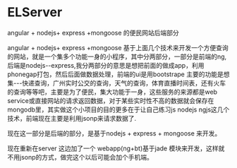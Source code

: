ELServer
========

angular + nodejs+ express +mongoose 的便民网站后端部分

angular + nodejs+ express +mongoose 基于上面几个技术来开发一个方便查询的网站，就是一个集多个功能一身的小程序，其中分两部分，一部分是前端的ng,后端是nodejs--express,我分两部分的意思是想把前面的做成app，利用phonegap打包，然后后面做数据处理，前端的ui是用bootstrape 主要的功能是想集---快递查询，广州实时公交的查询，天气的查询，体育直播时间表，还有火车的查询等等吧，主要是为了便民，集大功能于一身，这些服务的来源都是web service或直接网站的请求返回数据，对于某些实时性不高的数据就会保存在mongodb里，其实做这个小项目的目的更多在于让自己练习js nodejs ngjs这几个技术，前端现在主要是利用jsonp来请求数据了.

现在这一部分是后端的部分，是基于nodejs + express + mongoose 来开发。

现在重新在server 这边加了一个 webapp(ng+bt)基于jade 模块来开发，这样就不用jsonp的方式，做完这个以后可能会加个手机端。
